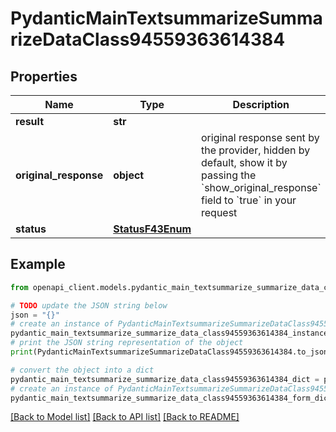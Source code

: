 # PydanticMainTextsummarizeSummarizeDataClass94559363614384


## Properties

Name | Type | Description | Notes
------------ | ------------- | ------------- | -------------
**result** | **str** |  | 
**original_response** | **object** | original response sent by the provider, hidden by default, show it by passing the &#x60;show_original_response&#x60; field to &#x60;true&#x60; in your request | [optional] 
**status** | [**StatusF43Enum**](StatusF43Enum.md) |  | 

## Example

```python
from openapi_client.models.pydantic_main_textsummarize_summarize_data_class94559363614384 import PydanticMainTextsummarizeSummarizeDataClass94559363614384

# TODO update the JSON string below
json = "{}"
# create an instance of PydanticMainTextsummarizeSummarizeDataClass94559363614384 from a JSON string
pydantic_main_textsummarize_summarize_data_class94559363614384_instance = PydanticMainTextsummarizeSummarizeDataClass94559363614384.from_json(json)
# print the JSON string representation of the object
print(PydanticMainTextsummarizeSummarizeDataClass94559363614384.to_json())

# convert the object into a dict
pydantic_main_textsummarize_summarize_data_class94559363614384_dict = pydantic_main_textsummarize_summarize_data_class94559363614384_instance.to_dict()
# create an instance of PydanticMainTextsummarizeSummarizeDataClass94559363614384 from a dict
pydantic_main_textsummarize_summarize_data_class94559363614384_form_dict = pydantic_main_textsummarize_summarize_data_class94559363614384.from_dict(pydantic_main_textsummarize_summarize_data_class94559363614384_dict)
```
[[Back to Model list]](../README.md#documentation-for-models) [[Back to API list]](../README.md#documentation-for-api-endpoints) [[Back to README]](../README.md)


